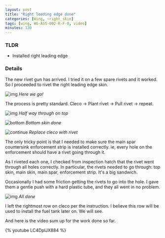 ```yaml
---
layout: post
title: "Right leading edge done"
categories: [Wing, ~right_skin]
tags: [wing, WG-ASS-002-R-F-0, video]
minutes: 120
---
```


### TLDR

- Installed right leading edge

### Details

The new rivet gun has arrived. I tried it on a few spare rivets and it worked. So I proceeded to rivet the right leading edge skin.

![img](https://lh3.googleusercontent.com/pw/AP1GczME-2M6tqpeTTG1Zx_VlaFnyw2N2FyE-pi5EsD_u3J32LMqoRbfmNnAA923_nq6f9foqif10dsjbktYl1FDg6RLpYBbleylmuxk6mLJrQkpzJvV0liL_5kPgbEdAE2vh6Ul4dOC_bRrah1yEC0HhZd_yQ=w1284-h1712-s-no-gm?authuser=0)
_Here we go!_

The process is pretty standard. Cleco -> Plant rivet -> Pull rivet -> repeat.

![img](https://lh3.googleusercontent.com/pw/AP1GczNGZGUyzxCT1HecMbDADF_Cj3x0B3lNm73HrUmHaWpMqqsRllxPQ3oBPUqKNxvczMnl0A7e28IYw3G65tkDJGh7Bv2sstDPaF4NF-a2eCkQKw6mOTGFHBTVkHpt8yI2qgjO54y2I_TeSy7GNEy9D_Hd6g=w2282-h1712-s-no-gm?authuser=0)
_Half way through on top_

![bottom](https://lh3.googleusercontent.com/pw/AP1GczNeumawLfrf2XDwKeBt1DB6KNuXvQi2zHDH8cSdTr8k5Yy1hAaglQv75n2JY_eZEomBbPsrfcgCz4gcu_oHLyuXtzxZQpzfJA6RNc44lp0ED6NAozVQnibCBG1vFlTQReY7WXzf87q_qX33fzOZ3hx1mw=w2282-h1712-s-no-gm?authuser=0)
_Bottom skin done_

![continue](https://lh3.googleusercontent.com/pw/AP1GczNRICDHCf80nakgi8m1YlGXeNujf9cEWCBDI7Zfvmo1-VweZwQMxLonYhCViaAQoBoUvvDAFCWvlkOzNj3wXk1RdckqUOafGjbsk-SUQXptj8gl3-V5l5d4fhoP_FP0OM0r-8eaLB8A0jwcN72m-dNVng=w1284-h1712-s-no-gm?authuser=0)
_Replace cleco with rivet_

The only tricky point is that I needed to make sure the main spar countersink enforcement strip is installed correctly. ie, every hole on the enforcement should have a rivet going through it.

As I riveted each one, I checked from inspection hatch that the rivet went through all holes correctly. In particular, the rivets needed to go through: top skin, main skin, main spar, enforcement strip. It's a big sandwich.

Occasionally I had some friction getting the rivets to go into the hole. I gave them a gentle push with a hard plastic tube, and they all went in no problem.

![img](https://lh3.googleusercontent.com/pw/AP1GczOGA6Yt6Fg7THpLu18Yvu35I-9nFScOyfpTXqzrNjFvGN4L-Qp1ROSJwG-gkko32bIT2LpiPp4O-ysh-VX8bHACWD4CZaEB2MgbvThsf8Gsu-hMK7-NeWPwb-yMWSrG8Ygsl3ynS8oVCF-ibkThdmxBVA=w1284-h1712-s-no-gm?authuser=0)
_All done_

I left the rightmost row on cleco per the instruction. I believe this row will be used to install the fuel tank later on. We will see.

And here is the video sum up for the work done so far.

{% youtube LC4DplJX884 %}
